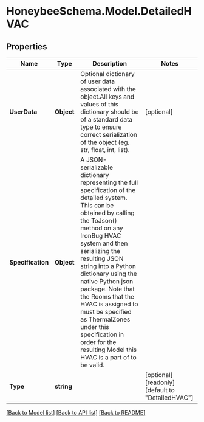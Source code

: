
# HoneybeeSchema.Model.DetailedHVAC

## Properties

Name | Type | Description | Notes
------------ | ------------- | ------------- | -------------
**UserData** | **Object** | Optional dictionary of user data associated with the object.All keys and values of this dictionary should be of a standard data type to ensure correct serialization of the object (eg. str, float, int, list). | [optional] 
**Specification** | **Object** | A JSON-serializable dictionary representing the full specification of the detailed system. This can be obtained by calling the ToJson() method on any IronBug HVAC system and then serializing the resulting JSON string into a Python dictionary using the native Python json package. Note that the Rooms that the HVAC is assigned to must be specified as ThermalZones under this specification in order for the resulting Model this HVAC is a part of to be valid. | 
**Type** | **string** |  | [optional] [readonly] [default to "DetailedHVAC"]

[[Back to Model list]](../README.md#documentation-for-models)
[[Back to API list]](../README.md#documentation-for-api-endpoints)
[[Back to README]](../README.md)


